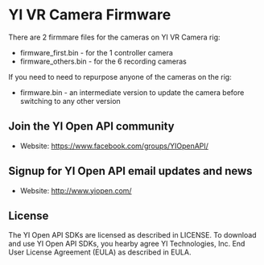 # YI VR Camera Firmware

There are 2 firmmare files for the cameras on YI VR Camera rig:

* firmware_first.bin - for the 1 controller camera
* firmware_others.bin - for the 6 recording cameras

If you need to need to repurpose anyone of the cameras on the rig:

* firmware.bin - an intermediate version to update the camera before switching to any other version

## Join the YI Open API community

* Website: https://www.facebook.com/groups/YIOpenAPI/

## Signup for YI Open API email updates and news

* Website: http://www.yiopen.com/

## License

The YI Open API SDKs are licensed as described in LICENSE. To download and use YI Open API SDKs, you hearby agree YI Technologies, Inc. End User License Agreement (EULA) as described in EULA.
